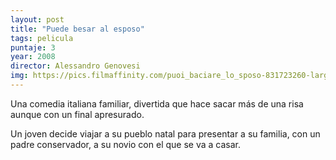 ```yaml
---
layout: post
title: "Puede besar al esposo"
tags: pelicula
puntaje: 3
year: 2008
director: Alessandro Genovesi
img: https://pics.filmaffinity.com/puoi_baciare_lo_sposo-831723260-large.jpg
---
```


Una comedia italiana familiar, divertida que hace sacar más de una risa aunque con un final apresurado.

Un joven decide viajar a su pueblo natal para presentar a su familia, con un padre conservador, a su novio con el que se va a casar.
